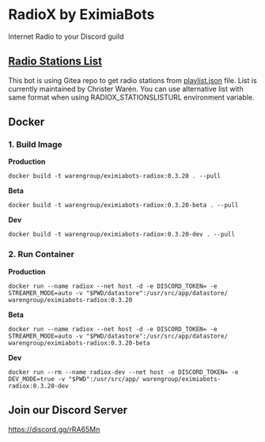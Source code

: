 # RadioX by EximiaBots
Internet Radio to your Discord guild

## [Radio Stations List](https://git.cwinfo.net/cwchristerw/radio)
This bot is using Gitea repo to get radio stations from [playlist.json](https://git.cwinfo.net/cwchristerw/radio/raw/branch/master/playlist.json) file. List is currently maintained by Christer Warén. You can use alternative list with same format when using RADIOX_STATIONSLISTURL environment variable.

## Docker

### 1. Build Image

**Production**
```
docker build -t warengroup/eximiabots-radiox:0.3.20 . --pull
```

**Beta**
```
docker build -t warengroup/eximiabots-radiox:0.3.20-beta . --pull
```

**Dev**
```
docker build -t warengroup/eximiabots-radiox:0.3.20-dev . --pull
```

### 2. Run Container

**Production**
```
docker run --name radiox --net host -d -e DISCORD_TOKEN= -e STREAMER_MODE=auto -v "$PWD/datastore":/usr/src/app/datastore/ warengroup/eximiabots-radiox:0.3.20
```

**Beta**
```
docker run --name radiox --net host -d -e DISCORD_TOKEN= -e STREAMER_MODE=auto -v "$PWD/datastore":/usr/src/app/datastore/ warengroup/eximiabots-radiox:0.3.20-beta
```

**Dev**
```
docker run --rm --name radiox-dev --net host -e DISCORD_TOKEN= -e DEV_MODE=true -v "$PWD":/usr/src/app/ warengroup/eximiabots-radiox:0.3.20-dev
```


## Join our Discord Server
https://discord.gg/rRA65Mn

